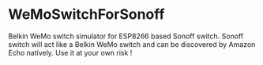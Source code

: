 # WeMoSwitchForSonoff

Belkin WeMo switch simulator for ESP8266 based Sonoff switch. Sonoff switch will act like a Belkin WeMo switch and can be discovered by Amazon Echo natively. 
Use it at your own risk !

